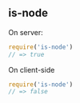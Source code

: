 ## is-node

On server:

```js
require('is-node')
// => true
```

On client-side

```js
require('is-node')
// => false
```
